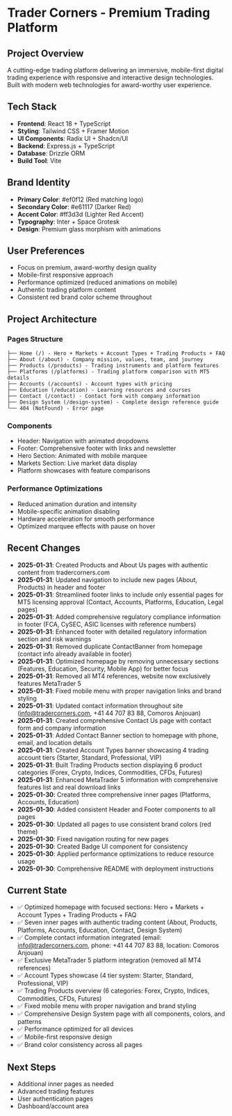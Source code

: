 # Trader Corners - Premium Trading Platform

## Project Overview
A cutting-edge trading platform delivering an immersive, mobile-first digital trading experience with responsive and interactive design technologies. Built with modern web technologies for award-worthy user experience.

## Tech Stack
- **Frontend**: React 18 + TypeScript
- **Styling**: Tailwind CSS + Framer Motion
- **UI Components**: Radix UI + Shadcn/UI
- **Backend**: Express.js + TypeScript  
- **Database**: Drizzle ORM
- **Build Tool**: Vite

## Brand Identity
- **Primary Color**: #ef0f12 (Red matching logo)
- **Secondary Color**: #e61117 (Darker Red)
- **Accent Color**: #ff3d3d (Lighter Red Accent)
- **Typography**: Inter + Space Grotesk
- **Design**: Premium glass morphism with animations

## User Preferences
- Focus on premium, award-worthy design quality
- Mobile-first responsive approach
- Performance optimized (reduced animations on mobile)
- Authentic trading platform content
- Consistent red brand color scheme throughout

## Project Architecture

### Pages Structure
```
├── Home (/) - Hero + Markets + Account Types + Trading Products + FAQ
├── About (/about) - Company mission, values, team, and journey
├── Products (/products) - Trading instruments and platform features
├── Platforms (/platforms) - Trading platform comparison with MT5 details
├── Accounts (/accounts) - Account types with pricing
├── Education (/education) - Learning resources and courses
├── Contact (/contact) - Contact form with company information
├── Design System (/design-system) - Complete design reference guide
└── 404 (NotFound) - Error page
```

### Components
- Header: Navigation with animated dropdowns
- Footer: Comprehensive footer with links and newsletter
- Hero Section: Animated with mobile marquee
- Markets Section: Live market data display
- Platform showcases with feature comparisons

### Performance Optimizations
- Reduced animation duration and intensity
- Mobile-specific animation disabling
- Hardware acceleration for smooth performance
- Optimized marquee effects with pause on hover

## Recent Changes
- **2025-01-31**: Created Products and About Us pages with authentic content from tradercorners.com
- **2025-01-31**: Updated navigation to include new pages (About, Products) in header and footer
- **2025-01-31**: Streamlined footer links to include only essential pages for MT5 licensing approval (Contact, Accounts, Platforms, Education, Legal pages)
- **2025-01-31**: Added comprehensive regulatory compliance information in footer (FCA, CySEC, ASIC licenses with reference numbers)
- **2025-01-31**: Enhanced footer with detailed regulatory information section and risk warnings
- **2025-01-31**: Removed duplicate ContactBanner from homepage (contact info already available in footer)
- **2025-01-31**: Optimized homepage by removing unnecessary sections (Features, Education, Security, Mobile App) for better focus
- **2025-01-31**: Removed all MT4 references, website now exclusively features MetaTrader 5
- **2025-01-31**: Fixed mobile menu with proper navigation links and brand styling
- **2025-01-31**: Updated contact information throughout site (info@tradercorners.com, +41 44 707 83 88, Comoros Anjouan)
- **2025-01-31**: Created comprehensive Contact Us page with contact form and company information
- **2025-01-31**: Added Contact Banner section to homepage with phone, email, and location details
- **2025-01-31**: Created Account Types banner showcasing 4 trading account tiers (Starter, Standard, Professional, VIP)
- **2025-01-31**: Built Trading Products section displaying 6 product categories (Forex, Crypto, Indices, Commodities, CFDs, Futures)
- **2025-01-31**: Enhanced MetaTrader 5 information with comprehensive features list and real download links
- **2025-01-30**: Created three comprehensive inner pages (Platforms, Accounts, Education)
- **2025-01-30**: Added consistent Header and Footer components to all pages
- **2025-01-30**: Updated all pages to use consistent brand colors (red theme)
- **2025-01-30**: Fixed navigation routing for new pages
- **2025-01-30**: Created Badge UI component for consistency
- **2025-01-30**: Applied performance optimizations to reduce resource usage
- **2025-01-30**: Comprehensive README with deployment instructions

## Current State
- ✅ Optimized homepage with focused sections: Hero + Markets + Account Types + Trading Products + FAQ
- ✅ Seven inner pages with authentic trading content (About, Products, Platforms, Accounts, Education, Contact, Design System)
- ✅ Complete contact information integrated (email: info@tradercorners.com, phone: +41 44 707 83 88, location: Comoros Anjouan)
- ✅ Exclusive MetaTrader 5 platform integration (removed all MT4 references)
- ✅ Account Types showcase (4 tier system: Starter, Standard, Professional, VIP)
- ✅ Trading Products overview (6 categories: Forex, Crypto, Indices, Commodities, CFDs, Futures)
- ✅ Fixed mobile menu with proper navigation and brand styling
- ✅ Comprehensive Design System page with all components, colors, and patterns
- ✅ Performance optimized for all devices
- ✅ Mobile-first responsive design
- ✅ Brand color consistency across all pages

## Next Steps
- Additional inner pages as needed
- Advanced trading features
- User authentication pages
- Dashboard/account area